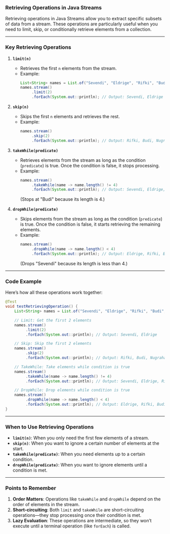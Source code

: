 ### **Retrieving Operations in Java Streams**

Retrieving operations in Java Streams allow you to extract specific subsets of data from a stream. These operations are particularly useful when you need to limit, skip, or conditionally retrieve elements from a collection.

---

### **Key Retrieving Operations**

1. **`limit(n)`**
   - Retrieves the first `n` elements from the stream.
   - Example:
     ```java
     List<String> names = List.of("Sevendi", "Eldrige", "Rifki", "Budi", "Nugraha", "Joko");
     names.stream()
          .limit(2)
          .forEach(System.out::println); // Output: Sevendi, Eldrige
     ```

2. **`skip(n)`**
   - Skips the first `n` elements and retrieves the rest.
   - Example:
     ```java
     names.stream()
          .skip(2)
          .forEach(System.out::println); // Output: Rifki, Budi, Nugraha, Joko
     ```

3. **`takeWhile(predicate)`**
   - Retrieves elements from the stream as long as the condition (`predicate`) is true. Once the condition is false, it stops processing.
   - Example:
     ```java
     names.stream()
          .takeWhile(name -> name.length() != 4)
          .forEach(System.out::println); // Output: Sevendi, Eldrige, Rifki
     ```
     (Stops at "Budi" because its length is 4.)

4. **`dropWhile(predicate)`**
   - Skips elements from the stream as long as the condition (`predicate`) is true. Once the condition is false, it starts retrieving the remaining elements.
   - Example:
     ```java
     names.stream()
          .dropWhile(name -> name.length() < 4)
          .forEach(System.out::println); // Output: Eldrige, Rifki, Budi, Nugraha, Joko
     ```
     (Drops "Sevendi" because its length is less than 4.)

---

### **Code Example**

Here’s how all these operations work together:
```java
@Test
void testRetrievingOperation() {
    List<String> names = List.of("Sevendi", "Eldrige", "Rifki", "Budi", "Nugraha", "Joko");

    // Limit: Get the first 2 elements
    names.stream()
         .limit(2)
         .forEach(System.out::println); // Output: Sevendi, Eldrige

    // Skip: Skip the first 2 elements
    names.stream()
         .skip(2)
         .forEach(System.out::println); // Output: Rifki, Budi, Nugraha, Joko

    // TakeWhile: Take elements while condition is true
    names.stream()
         .takeWhile(name -> name.length() != 4)
         .forEach(System.out::println); // Output: Sevendi, Eldrige, Rifki

    // DropWhile: Drop elements while condition is true
    names.stream()
         .dropWhile(name -> name.length() < 4)
         .forEach(System.out::println); // Output: Eldrige, Rifki, Budi, Nugraha, Joko
}
```

---

### **When to Use Retrieving Operations**

- **`limit(n)`**: When you only need the first few elements of a stream.
- **`skip(n)`**: When you want to ignore a certain number of elements at the start.
- **`takeWhile(predicate)`**: When you need elements up to a certain condition.
- **`dropWhile(predicate)`**: When you want to ignore elements until a condition is met.

---

### **Points to Remember**
1. **Order Matters**: Operations like `takeWhile` and `dropWhile` depend on the order of elements in the stream.
2. **Short-circuiting**: Both `limit` and `takeWhile` are short-circuiting operations—they stop processing once their condition is met.
3. **Lazy Evaluation**: These operations are intermediate, so they won’t execute until a terminal operation (like `forEach`) is called.
